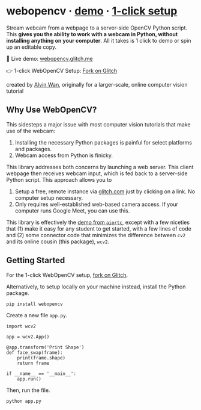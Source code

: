 # webopencv &middot; [demo](https://webopencv.glitch.me) &middot; [1-click setup](https://glitch.com/edit/#!/remix/webopencv)
Stream webcam from a webpage to a server-side OpenCV Python script. This **gives you the ability to work with a webcam in Python, without installing anything on your computer**. All it takes is 1 click to demo or spin up an editable copy.

🎥 Live demo: [webopencv.glitch.me](https://webopencv.glitch.me)

👉 1-click WebOpenCV Setup: [Fork on Glitch](https://glitch.com/edit/#!/remix/webopencv)

created by [Alvin Wan](https://alvinwan.com), originally for a larger-scale, online computer vision tutorial

## Why Use WebOpenCV?

This sidesteps a major issue with most computer vision tutorials that make use of the webcam:

1. Installing the necessary Python packages is painful for select platforms and packages.
2. Webcam access from Python is finicky.

This library addresses both concerns by launching a web server. This client webpage then receives webcam input, which is fed back to a server-side Python script. This approach allows you to

1. Setup a free, remote instance via [glitch.com](https://glitch.com) just by clicking on a link. No computer setup necessary.
2. Only requires well-established web-based camera access. If your computer runs Google Meet, you can use this.

This library is effectively the [demo from `aiortc`](https://github.com/aiortc/aiortc/tree/main/examples/server), except with a few niceties that (1) make it easy for any student to get started, with a few lines of code and (2) some connector code that minimizes the difference between `cv2` and its online cousin (this package), `wcv2`.

## Getting Started

For the 1-click WebOpenCV setup, [fork on Glitch](https://glitch.com/edit/#!/remix/webopencv).

Alternatively, to setup locally on your machine instead, install the Python package.

```
pip install webopencv
```

Create a new file `app.py`.

```
import wcv2

app = wcv2.App()

@app.transform('Print Shape')
def face_swap(frame):
    print(frame.shape)
    return frame

if __name__ == '__main__':
    app.run()
```

Then, run the file.

```
python app.py
```
